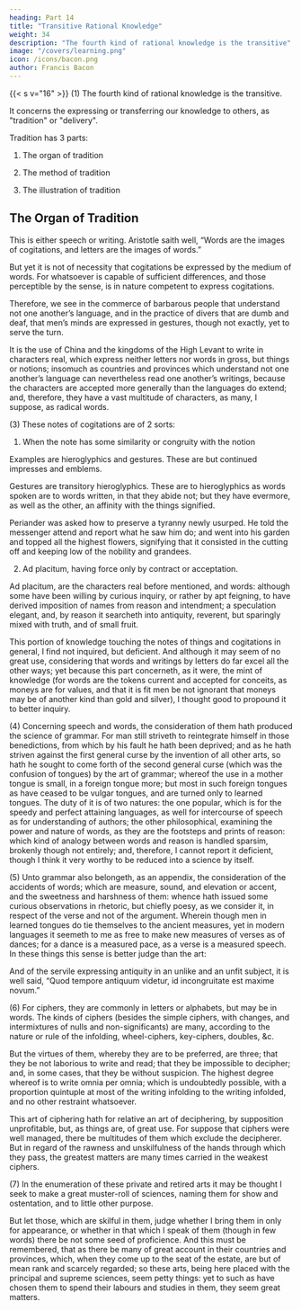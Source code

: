 ```yaml
---
heading: Part 14
title: "Transitive Rational Knowledge"
weight: 34
description: "The fourth kind of rational knowledge is the transitive"
image: "/covers/learning.png"
icon: /icons/bacon.png
author: Francis Bacon
---
```



{{< s v="16" >}} (1) The fourth kind of rational knowledge is the transitive. 

It concerns the expressing or transferring our knowledge to others, as "tradition" or "delivery".  

Tradition has 3 parts:

1. The organ of tradition

2. The method of tradition

3. The illustration of tradition


## The Organ of Tradition 

<!-- (2) -->

This is either speech or writing. Aristotle saith well, “Words are the images of cogitations, and letters are the images of words.” 

But yet it is not of necessity that cogitations be expressed by the medium of words.  For whatsoever is capable of sufficient differences, and those perceptible by the sense, is in nature competent to express cogitations.  

Therefore, we see in the commerce of barbarous people that understand not one another’s language, and in the practice of divers that are dumb and deaf, that men’s minds are expressed in gestures, though not exactly, yet to serve the turn.  

It is the use of China and the kingdoms of the High Levant to write in characters real, which express neither letters nor words in gross, but things or notions; insomuch as countries and provinces which understand not one another’s language can nevertheless read one another’s writings, because the characters are accepted more generally than the languages do extend; and, therefore, they have a vast multitude of characters, as many, I suppose, as radical words.

(3) These notes of cogitations are of 2 sorts:

1. When the note has some similarity or congruity with the notion

Examples are hieroglyphics and gestures. These are but continued impresses and emblems. 

Gestures are transitory hieroglyphics. These are to hieroglyphics as words spoken are to words written, in that they abide not; but they have evermore, as well as the other, an affinity with the things signified.  

Periander was asked how to preserve a tyranny newly usurped. He told the messenger attend and report what he saw him do; and went into his garden and topped all the highest flowers, signifying that it consisted in the cutting off and keeping low of the nobility and grandees.

2. Ad placitum, having force only by contract or acceptation.  

Ad placitum, are the characters real before mentioned, and words: although some have been willing by curious inquiry, or rather by apt feigning, to have derived imposition of names from reason and intendment; a speculation elegant, and, by reason it searcheth into antiquity, reverent, but sparingly mixed with truth, and of small fruit.  

This portion of knowledge touching the notes of things and cogitations in general, I find not inquired, but deficient.  And although it may seem of no great use, considering that words and writings by letters do far excel all the other ways; yet because this part concerneth, as it were, the mint of knowledge (for words are the tokens current and accepted for conceits, as moneys are for values, and that it is fit men be not ignorant that moneys may be of another kind than gold and silver), I thought good to propound it to better inquiry.

(4) Concerning speech and words, the consideration of them hath produced the science of grammar.  For man still striveth to reintegrate himself in those benedictions, from which by his fault he hath been deprived; and as he hath striven against the first general curse by the invention of all other arts, so hath he sought to come forth of the second general curse (which was the confusion of tongues) by the art of grammar; whereof the use in a mother tongue is small, in a foreign tongue more; but most in such foreign tongues as have ceased to be vulgar tongues, and are turned only to learned tongues.  The duty of it is of two natures: the one popular, which is for the speedy and perfect attaining languages, as well for intercourse of speech as for understanding of authors; the other philosophical, examining the power and nature of words, as they are the footsteps and prints of reason: which kind of analogy between words and reason is handled sparsim, brokenly though not entirely; and, therefore, I cannot report it deficient, though I think it very worthy to be reduced into a science by itself.

(5) Unto grammar also belongeth, as an appendix, the consideration of the accidents of words; which are measure, sound, and elevation or accent, and the sweetness and harshness of them: whence hath issued some curious observations in rhetoric, but chiefly poesy, as we consider it, in respect of the verse and not of the argument.  Wherein though men in learned tongues do tie themselves to the ancient measures, yet in modern languages it seemeth to me as free to make new measures of verses as of dances; for a dance is a measured pace, as a verse is a measured speech.  In these things this sense is better judge than the art:

<!-- "Cœnæ fercula nostræ Mallem convivis quam placuisse cocis.” -->

And of the servile expressing antiquity in an unlike and an unfit subject, it is well said, “Quod tempore antiquum videtur, id incongruitate est maxime novum.”

(6) For ciphers, they are commonly in letters or alphabets, but may be in words.  The kinds of ciphers (besides the simple ciphers, with changes, and intermixtures of nulls and non-significants) are many, according to the nature or rule of the infolding, wheel-ciphers, key-ciphers, doubles, &c. 

But the virtues of them, whereby they are to be preferred, are three; that they be not laborious to write and read; that they be impossible to decipher; and, in some cases, that they be without suspicion.  The highest degree whereof is to write omnia per omnia; which is undoubtedly possible, with a proportion quintuple at most of the writing infolding to the writing infolded, and no other restraint whatsoever.  

This art of ciphering hath for relative an art of deciphering, by supposition unprofitable, but, as things are, of great use.  For suppose that ciphers were well managed, there be multitudes of them which exclude the decipherer.  But in regard of the rawness and unskilfulness of the hands through which they pass, the greatest matters are many times carried in the weakest ciphers.

(7) In the enumeration of these private and retired arts it may be thought I seek to make a great muster-roll of sciences, naming them for show and ostentation, and to little other purpose.  

But let those, which are skilful in them, judge whether I bring them in only for appearance, or whether in that which I speak of them (though in few words) there be not some seed of proficience.  And this must be remembered, that as there be many of great account in their countries and provinces, which, when they come up to the seat of the estate, are but of mean rank and scarcely regarded; so these arts, being here placed with the principal and supreme sciences, seem petty things: yet to such as have chosen them to spend their labours and studies in them, they seem great matters.



